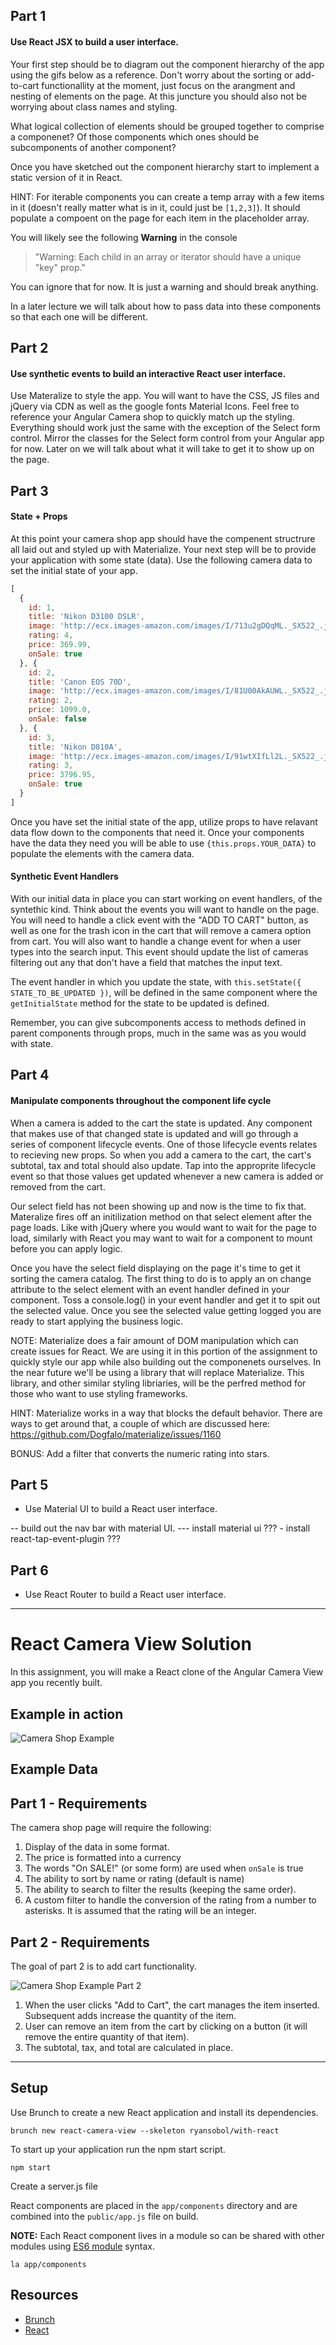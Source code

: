 ## Part 1
#### Use React JSX to build a user interface.

Your first step should be to diagram out the component hierarchy of the
app using the gifs below as a reference. Don't worry about the sorting or add-to-cart functionallity
at the moment, just focus on the arangment and nesting of elements on the page.
At this juncture you should also not be worrying about class names and styling.

What logical collection of elements should be grouped together to comprise a componenet?
Of those components which ones should be subcomponents of another component?

Once you have sketched out the component hierarchy start to implement a static version of it in React.

HINT: For iterable components you can create a temp array with a few
items in it (doesn't really matter what is in it, could just be `[1,2,3]`).
It should populate a compoent on the page for each item in the placeholder array.

You will likely see the following **Warning** in the console
>"Warning: Each child in an array or iterator should have a unique "key" prop."

You can ignore that for now. It is just a warning and should break
anything.

In a later lecture we will talk about how to pass data into these
components so that each one will be different.


## Part 2
#### Use synthetic events to build an interactive React user interface.

Use Materalize to style the app. You will want to have the CSS, JS files and jQuery via CDN as well as the google fonts Material Icons.
Feel free to reference your Angular Camera shop to quickly match up the styling.
Everything should work just the same with the exception of the Select form control.
Mirror the classes for the Select form control from your Angular app for now.
Later on we will talk about what it will take to get it to show up on the page.

## Part 3
#### State + Props

At this point your camera shop app should have the compenent structrure all laid out and styled up with Materialize.
Your next step will be to provide your application with some state (data).
Use the following camera data to set the initial state of your app.

```javascript
[
  {
    id: 1,
    title: 'Nikon D3100 DSLR',
    image: 'http://ecx.images-amazon.com/images/I/713u2gDQqML._SX522_.jpg',
    rating: 4,
    price: 369.99,
    onSale: true
  }, {
    id: 2,
    title: 'Canon EOS 70D',
    image: 'http://ecx.images-amazon.com/images/I/81U00AkAUWL._SX522_.jpg',
    rating: 2,
    price: 1099.0,
    onSale: false
  }, {
    id: 3,
    title: 'Nikon D810A',
    image: 'http://ecx.images-amazon.com/images/I/91wtXIfLl2L._SX522_.jpg',
    rating: 3,
    price: 3796.95,
    onSale: true
  }
]
```

Once you have set the initial state of the app, utilize props to have relavant data flow down to the components that need it.
Once your components have the data they need you will be able to use `{this.props.YOUR_DATA}` to populate the elements with the camera data.


#### Synthetic Event Handlers
With our initial data in place you can start working on event handlers, of the syntethic kind.
Think about the events you will want to handle on the page.
You will need to handle a click event with the "ADD TO CART" button, as well as one for the trash icon in the cart that will remove a camera option from cart.
You will also want to handle a change event for when a user types into the search input.
This event should update the list of cameras filtering out any that don't have a field that matches the input text.

The event handler in which you update the state, with `this.setState({ STATE_TO_BE_UPDATED })`, will be defined in the same component where the `getInitialState` method for the state to be updated is defined.

Remember, you can give subcomponents access to methods defined in parent components through props, much in the same was as you would with state.


## Part 4
#### Manipulate components throughout the component life cycle

When a camera is added to the cart the state is updated.
Any component that makes use of that changed state is updated and will go through a series of component lifecycle events.
One of those lifecycle events relates to recieving new props.
So when you add a camera to the cart, the cart's subtotal, tax and total should also update.
Tap into the approprite lifecycle event so that those values get updated whenever a new camera is added or removed from the cart.

Our select field has not been showing up and now is the time to fix that.
Materalize fires off an initilization method on that select element after the page loads.
Like with jQuery where you would want to wait for the page to load,
similarly with React you may want to wait for a component to mount before you can apply logic.

Once you have the select field displaying on the page it's time to get it sorting the camera catalog.
The first thing to do is to apply an on change attribute to the select element with an event handler defined in your component.
Toss a console.log() in your event handler and get it to spit out the selected value.
Once you see the selected value getting logged you are ready to start applying the business logic.

NOTE: Materialize does a fair amount of DOM manipulation which can create issues for React.
We are using it in this portion of the assignment to quickly style our app while also building out the componenets ourselves.
In the near future we'll be using a library that will replace Materialize.
This library, and other similar styling libriaries, will be the perfred method for those who want to use styling frameworks.

HINT: Materialize works in a way that blocks the default behavior.
There are ways to get around that, a couple of which are discussed here:
https://github.com/Dogfalo/materialize/issues/1160

BONUS: Add a filter that converts the numeric rating into stars.


## Part 5

- Use Material UI to build a React user interface.

-- build out the nav bar with material UI.
--- install material ui
??? - install react-tap-event-plugin ???






## Part 6

- Use React Router to build a React user interface.

<hr>

# React Camera View Solution

In this assignment, you will make a React clone of the Angular Camera
View app you recently built.

## Example in action

![Camera Shop Example](images/camera_example.gif)

## Example Data


## Part 1 - Requirements

The camera shop page will require the following:

1. Display of the data in some format.
1. The price is formatted into a currency
1. The words "On SALE!" (or some form) are used when `onSale` is true
1. The ability to sort by name or rating (default is name)
1. The ability to search to filter the results (keeping the same order).
1. A custom filter to handle the conversion of the rating from a number
   to asterisks. It is assumed that the rating will be an integer.

## Part 2 - Requirements

The goal of part 2 is to add cart functionality.

![Camera Shop Example Part 2](images/camera_example_part2.gif)

1. When the user clicks "Add to Cart", the cart manages the item
   inserted. Subsequent adds increase the quantity of the item.
1. User can remove an item from the cart by clicking on a button (it
   will remove the entire quantity of that item).
1. The subtotal, tax, and total are calculated in place.

<hr>

## Setup

Use Brunch to create a new React application and install its dependencies.

```shell
brunch new react-camera-view --skeleton ryansobol/with-react
```

To start up your application run the npm start script.

```shell
npm start
```

Create a server.js file




React components are placed in the `app/components` directory and are combined into the `public/app.js` file on build.

**NOTE:** Each React component lives in a module so can be shared with other modules using [ES6 module](https://hacks.mozilla.org/2015/08/es6-in-depth-modules/) syntax.

```shell
la app/components
```

## Resources
- [Brunch](http://brunch.io)
- [React](https://facebook.github.io/react/)
